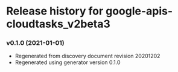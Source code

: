 # Release history for google-apis-cloudtasks_v2beta3

### v0.1.0 (2021-01-01)

* Regenerated from discovery document revision 20201202
* Regenerated using generator version 0.1.0


